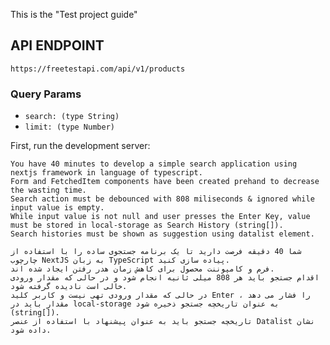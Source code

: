 This is the "Test project guide"

## API ENDPOINT

`https://freetestapi.com/api/v1/products`

### Query Params

- `search: (type String)`
- `limit: (type Number)`

First, run the development server:

```
You have 40 minutes to develop a simple search application using nextjs framework in language of typescript.
Form and FetchedItem components have been created prehand to decrease the wasting time.
Search action must be debounced with 808 miliseconds & ignored while input value is empty.
While input value is not null and user presses the Enter Key, value must be stored in local-storage as Search History (string[]).
Search histories must be shown as suggestion using datalist element.
```

```
شما 40 دقیقه فرصت دارید تا یک برنامه جستجوی ساده را با استفاده از چارچوب NextJS به زبان TypeScript پیاده سازی کنید.
فرم و کامپوننت محصول برای کاهش زمان هدر رفتن ایجاد شده اند.
اقدام جستجو باید هر 808 میلی ثانیه انجام شود و در حالی که مقدار ورودی خالی است نادیده گرفته شود.
در حالی که مقدار ورودی تهی نیست و کاربر کلید Enter را فشار می دهد ، مقدار باید در local-storage به عنوان تاریخچه جستجو ذخیره شود (string[]).
تاریخچه جستجو باید به عنوان پیشنهاد با استفاده از عنصر Datalist نشان داده شود.
```

